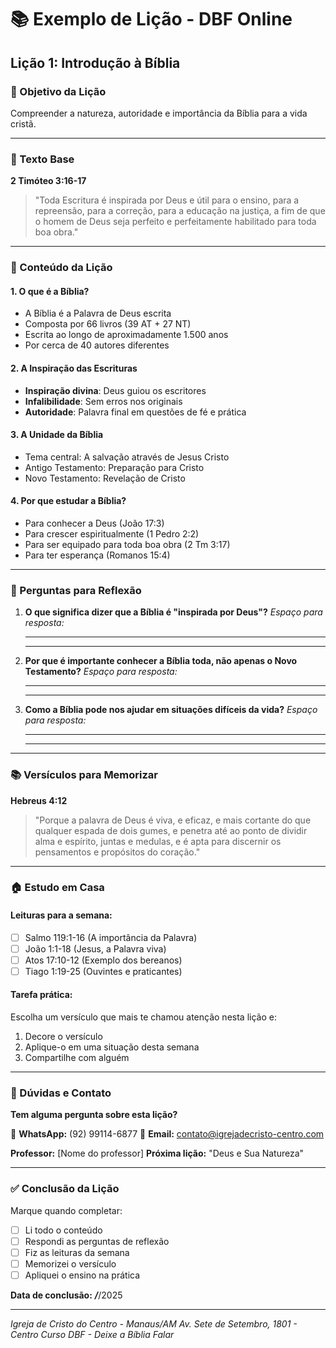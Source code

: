 # 📚 Exemplo de Lição - DBF Online

## Lição 1: Introdução à Bíblia

### 🎯 Objetivo da Lição
Compreender a natureza, autoridade e importância da Bíblia para a vida cristã.

---

### 📖 Texto Base
**2 Timóteo 3:16-17**
> "Toda Escritura é inspirada por Deus e útil para o ensino, para a repreensão, para a correção, para a educação na justiça, a fim de que o homem de Deus seja perfeito e perfeitamente habilitado para toda boa obra."

---

### 📝 Conteúdo da Lição

#### 1. O que é a Bíblia?
- A Bíblia é a Palavra de Deus escrita
- Composta por 66 livros (39 AT + 27 NT)
- Escrita ao longo de aproximadamente 1.500 anos
- Por cerca de 40 autores diferentes

#### 2. A Inspiração das Escrituras
- **Inspiração divina**: Deus guiou os escritores
- **Infalibilidade**: Sem erros nos originais
- **Autoridade**: Palavra final em questões de fé e prática

#### 3. A Unidade da Bíblia
- Tema central: A salvação através de Jesus Cristo
- Antigo Testamento: Preparação para Cristo
- Novo Testamento: Revelação de Cristo

#### 4. Por que estudar a Bíblia?
- Para conhecer a Deus (João 17:3)
- Para crescer espiritualmente (1 Pedro 2:2)
- Para ser equipado para toda boa obra (2 Tm 3:17)
- Para ter esperança (Romanos 15:4)

---

### 🤔 Perguntas para Reflexão

1. **O que significa dizer que a Bíblia é "inspirada por Deus"?**
   _Espaço para resposta:_
   
   ________________________________
   
   ________________________________

2. **Por que é importante conhecer a Bíblia toda, não apenas o Novo Testamento?**
   _Espaço para resposta:_
   
   ________________________________
   
   ________________________________

3. **Como a Bíblia pode nos ajudar em situações difíceis da vida?**
   _Espaço para resposta:_
   
   ________________________________
   
   ________________________________

---

### 📚 Versículos para Memorizar

**Hebreus 4:12**
> "Porque a palavra de Deus é viva, e eficaz, e mais cortante do que qualquer espada de dois gumes, e penetra até ao ponto de dividir alma e espírito, juntas e medulas, e é apta para discernir os pensamentos e propósitos do coração."

---

### 🏠 Estudo em Casa

#### Leituras para a semana:
- [ ] Salmo 119:1-16 (A importância da Palavra)
- [ ] João 1:1-18 (Jesus, a Palavra viva)
- [ ] Atos 17:10-12 (Exemplo dos bereanos)
- [ ] Tiago 1:19-25 (Ouvintes e praticantes)

#### Tarefa prática:
Escolha um versículo que mais te chamou atenção nesta lição e:
1. Decore o versículo
2. Aplique-o em uma situação desta semana
3. Compartilhe com alguém

---

### 💬 Dúvidas e Contato

**Tem alguma pergunta sobre esta lição?**

📱 **WhatsApp:** (92) 99114-6877
📧 **Email:** contato@igrejadecristo-centro.com

**Professor:** [Nome do professor]
**Próxima lição:** "Deus e Sua Natureza"

---

### ✅ Conclusão da Lição

Marque quando completar:
- [ ] Li todo o conteúdo
- [ ] Respondi as perguntas de reflexão
- [ ] Fiz as leituras da semana
- [ ] Memorizei o versículo
- [ ] Apliquei o ensino na prática

**Data de conclusão:** ___/___/2025

---

*Igreja de Cristo do Centro - Manaus/AM*
*Av. Sete de Setembro, 1801 - Centro*
*Curso DBF - Deixe a Bíblia Falar*